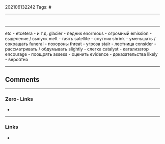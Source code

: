 202106132242
Tags: #

---
# 
---
etc - etcetera - и т.д.
glacier - ледник
enormous - огромный
emission - выделение / выпуск
melt - таять
satellite - спутник
shrink - уменьшать / сокращать
funeral - похороны
threat - угроза
stair - лестница
consider - рассматривать / обдумывать
slightly - слегка
catalyst - катализатор
encourage - поощрять
assess - оценить
evidence - доказательства
likely - вероятно

---
## Comments
---
### Zero- Links
- 

---
### Links
-